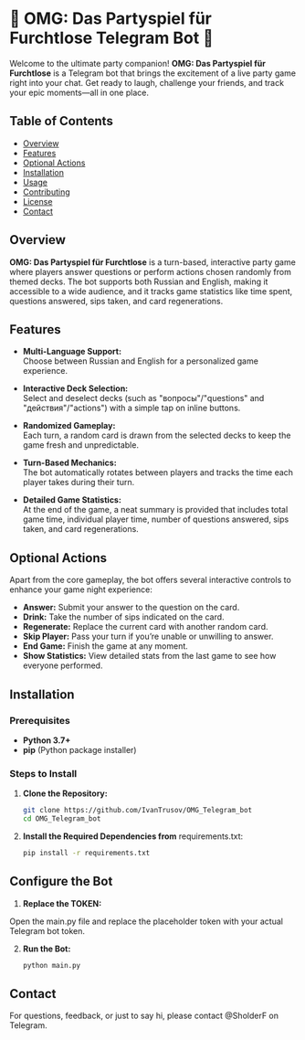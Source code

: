# 🎉 OMG: Das Partyspiel für Furchtlose Telegram Bot 🎲

Welcome to the ultimate party companion! **OMG: Das Partyspiel für Furchtlose** is a Telegram bot that brings the excitement of a live party game right into your chat. Get ready to laugh, challenge your friends, and track your epic moments—all in one place.

## Table of Contents

- [Overview](#overview)
- [Features](#features)
- [Optional Actions](#optional-actions)
- [Installation](#installation)
- [Usage](#usage)
- [Contributing](#contributing)
- [License](#license)
- [Contact](#contact)

## Overview

**OMG: Das Partyspiel für Furchtlose** is a turn-based, interactive party game where players answer questions or perform actions chosen randomly from themed decks. The bot supports both Russian and English, making it accessible to a wide audience, and it tracks game statistics like time spent, questions answered, sips taken, and card regenerations.

## Features

- **Multi-Language Support:**  
  Choose between Russian and English for a personalized game experience.

- **Interactive Deck Selection:**  
  Select and deselect decks (such as "вопросы"/"questions" and "действия"/"actions") with a simple tap on inline buttons.

- **Randomized Gameplay:**  
  Each turn, a random card is drawn from the selected decks to keep the game fresh and unpredictable.

- **Turn-Based Mechanics:**  
  The bot automatically rotates between players and tracks the time each player takes during their turn.

- **Detailed Game Statistics:**  
  At the end of the game, a neat summary is provided that includes total game time, individual player time, number of questions answered, sips taken, and card regenerations.

## Optional Actions

Apart from the core gameplay, the bot offers several interactive controls to enhance your game night experience:
  
- **Answer:** Submit your answer to the question on the card.
- **Drink:** Take the number of sips indicated on the card.
- **Regenerate:** Replace the current card with another random card.
- **Skip Player:** Pass your turn if you’re unable or unwilling to answer.
- **End Game:** Finish the game at any moment.
- **Show Statistics:** View detailed stats from the last game to see how everyone performed.

## Installation

### Prerequisites

- **Python 3.7+**
- **pip** (Python package installer)

### Steps to Install

1. **Clone the Repository:**

   ```bash
   git clone https://github.com/IvanTrusov/OMG_Telegram_bot
   cd OMG_Telegram_bot

2. **Install the Required Dependencies from** requirements.txt:

    ```bash
   pip install -r requirements.txt

## Configure the Bot

1. **Replace the TOKEN:**
   
Open the main.py file and replace the placeholder token with your actual Telegram bot token.

2. **Run the Bot:**

   ```bash
   python main.py

## Contact
For questions, feedback, or just to say hi, please contact @SholderF on Telegram.

